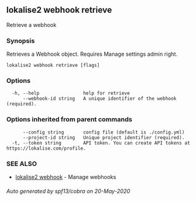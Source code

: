 ## lokalise2 webhook retrieve

Retrieve a webhook

### Synopsis

Retrieves a Webhook object. Requires Manage settings admin right.

```
lokalise2 webhook retrieve [flags]
```

### Options

```
  -h, --help                help for retrieve
      --webhook-id string   A unique identifier of the webhook (required).
```

### Options inherited from parent commands

```
      --config string       config file (default is ./config.yml)
      --project-id string   Unique project identifier (required).
  -t, --token string        API token. You can create API tokens at https://lokalise.com/profile.
```

### SEE ALSO

* [lokalise2 webhook](lokalise2_webhook.md)	 - Manage webhooks

###### Auto generated by spf13/cobra on 20-May-2020
